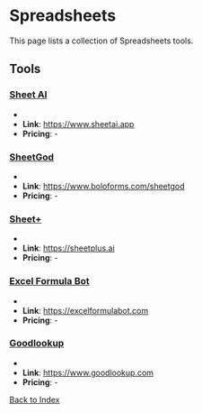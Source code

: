 # Spreadsheets

This page lists a collection of Spreadsheets tools.

## Tools

### [Sheet AI](https://www.sheetai.app)
-
- **Link**: https://www.sheetai.app
- **Pricing**: -

### [SheetGod](https://www.boloforms.com/sheetgod)
-
- **Link**: https://www.boloforms.com/sheetgod
- **Pricing**: -

### [Sheet+](https://sheetplus.ai)
-
- **Link**: https://sheetplus.ai
- **Pricing**: -

### [Excel Formula Bot](https://excelformulabot.com)
-
- **Link**: https://excelformulabot.com
- **Pricing**: -

### [Goodlookup](https://www.goodlookup.com)
-
- **Link**: https://www.goodlookup.com
- **Pricing**: -


[Back to Index](./README.MD)